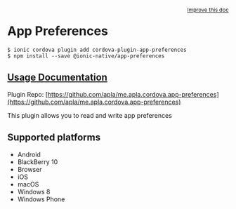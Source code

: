 <a style="float:right;font-size:12px;" href="http://github.com/ionic-team/ionic-native/edit/master/src/@ionic-native/plugins/app-preferences/index.ts#L2">
  Improve this doc
</a>

# App Preferences

```
$ ionic cordova plugin add cordova-plugin-app-preferences
$ npm install --save @ionic-native/app-preferences
```

## [Usage Documentation](https://ionicframework.com/docs/native/app-preferences/)

Plugin Repo: [https://github.com/apla/me.apla.cordova.app-preferences](https://github.com/apla/me.apla.cordova.app-preferences)

This plugin allows you to read and write app preferences

## Supported platforms
- Android
- BlackBerry 10
- Browser
- iOS
- macOS
- Windows 8
- Windows Phone



